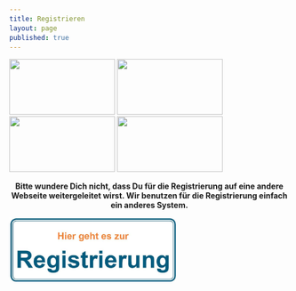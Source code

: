 ```yaml
---
title: Registrieren
layout: page
published: true
---
```


<div class="block" style="margin-top: 1em">
  <img src="/assets/images/handy.svg" width="190" height="100" />
  <img src="/assets/images/box.svg" width="190" height="100" />
  <img src="/assets/images/spritze.svg" width="190" height="100" />
  <img src="/assets/images/brief.svg" width="190" height="100" />
</div>
<p></p>
<div align="center">
<b>Bitte wundere Dich nicht, dass Du für die Registrierung auf eine andere Webseite weitergeleitet wirst. Wir benutzen für die Registrierung einfach ein anderes System.</b>
<p></p>
</div>

<a href="https://myosd.megx.net/2016/registration.html"><img src="/assets/images/Hier_geht_es_zur_Registrierung.jpg" width="300" height="116" alt="Bakterien und ihre DNA" /></a>

